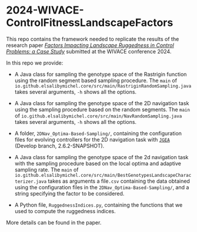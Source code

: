 # 2024-WIVACE-ControlFitnessLandscapeFactors

This repo contains the framework needed to replicate the results of the research paper 
[*Factors Impacting Landscape Ruggedness
in Control Problems: a Case Study*](TO_APPEAR)
submitted at the WIVACE conference 2024.

In this repo we provide:

- A Java class for sampling the genotype space of the Rastrigin function using the random segment based sampling procedure.
The ```main``` of ```io.github.elsalibymichel.core/src/main/RastriginRandomSampling.java``` takes several arguments, ```-h``` shows all the options.

- A Java class for sampling the genotype space of the 2D navigation task using the sampling procedure based on the random segments.
The ```main``` of ```io.github.elsalibymichel.core/src/main/NavRandomSampling.java``` takes several arguments, ```-h``` shows all the options.

- A folder, ```2DNav_Optima-Based-Sampling/```, containing the configuration files for evolving controllers for the 2D navigation task with
[```JGEA```](https://github.com/ericmedvet/jgea.git) (Develop branch, 2.6.2-SNAPSHOT).

- A Java class for sampling the genotype space of the 2d navigation task with the sampling procedure based on the local optima and adaptive sampling rate.
The ```main``` of ```io.github.elsalibymichel.core/src/main/BestGenotypesLandscapeCharacterizer.java``` takes
as arguments a file```.csv``` containing the data obtained using the configuration files in the ```2DNav_Optima-Based-Sampling/```, and a string specifying the factor to be considered.

- A Python file, ```RuggednessIndices.py```, containing the functions that we used to compute the ruggedness indices.

More details can be found in the paper.
